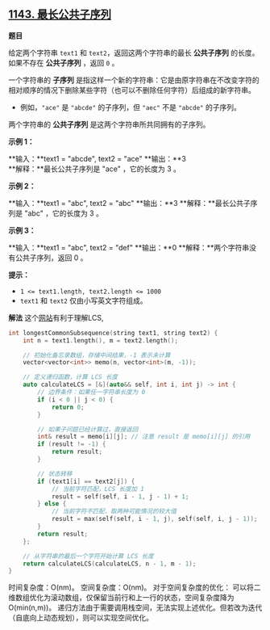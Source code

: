 ## [1143\. 最长公共子序列](https://leetcode.cn/problems/longest-common-subsequence/)

**题目**

给定两个字符串 `text1` 和 `text2`，返回这两个字符串的最长 **公共子序列** 的长度。如果不存在 **公共子序列** ，返回 `0` 。

一个字符串的 **子序列** 是指这样一个新的字符串：它是由原字符串在不改变字符的相对顺序的情况下删除某些字符（也可以不删除任何字符）后组成的新字符串。

*   例如，`"ace"` 是 `"abcde"` 的子序列，但 `"aec"` 不是 `"abcde"` 的子序列。

两个字符串的 **公共子序列** 是这两个字符串所共同拥有的子序列。

**示例 1：**

**输入：**text1 = "abcde", text2 = "ace" 
**输出：**3  
**解释：**最长公共子序列是 "ace" ，它的长度为 3 。

**示例 2：**

**输入：**text1 = "abc", text2 = "abc"
**输出：**3
**解释：**最长公共子序列是 "abc" ，它的长度为 3 。

**示例 3：**

**输入：**text1 = "abc", text2 = "def"
**输出：**0
**解释：**两个字符串没有公共子序列，返回 0 。

**提示：**

*   `1 <= text1.length, text2.length <= 1000`
*   `text1` 和 `text2` 仅由小写英文字符组成。

**解法**
这个[网站](https://lcs-demo.sourceforge.net/)有利于理解LCS,
```cpp
int longestCommonSubsequence(string text1, string text2) {
    int n = text1.length(), m = text2.length();

    // 初始化备忘录数组，存储中间结果，-1 表示未计算
    vector<vector<int>> memo(n, vector<int>(m, -1));

    // 定义递归函数，计算 LCS 长度
    auto calculateLCS = [&](auto&& self, int i, int j) -> int {
        // 边界条件：如果任一字符串长度为 0
        if (i < 0 || j < 0) {
            return 0;
        }

        // 如果子问题已经计算过，直接返回
        int& result = memo[i][j]; // 注意 result 是 memo[i][j] 的引用
        if (result != -1) {
            return result;
        }

        // 状态转移
        if (text1[i] == text2[j]) {
            // 当前字符匹配，LCS 长度加 1
            result = self(self, i - 1, j - 1) + 1;
        } else {
            // 当前字符不匹配，取两种可能情况的较大值
            result = max(self(self, i - 1, j), self(self, i, j - 1));
        }
        return result;
    };

    // 从字符串的最后一个字符开始计算 LCS 长度
    return calculateLCS(calculateLCS, n - 1, m - 1);
}
```
时间复杂度：O(nm)。
空间复杂度：O(nm)。
对于空间复杂度的优化：
可以将二维数组优化为滚动数组，仅保留当前行和上一行的状态，空间复杂度降为 O(min(n,m))。
递归方法由于需要调用栈空间，无法实现上述优化。但若改为迭代（自底向上动态规划），则可以实现空间优化。
